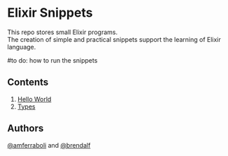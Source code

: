 # Elixir Snippets

This repo stores small Elixir programs.  
The creation of simple and practical snippets support the learning of Elixir language.

#to do: how to run the snippets

## Contents
1. [Hello World](src/hello_world.exs)
2. [Types](src/types.exs)

## Authors
[@amferraboli](https://github.com/amferraboli) and [@brendalf](https://github.com/brendalf)
